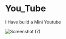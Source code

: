 # You_Tube
I Have build a Mini Youtube


![Screenshot (7)](https://github.com/vmewada01/You_Tube/assets/122343841/92aa8639-335f-453d-9a61-1dfb25360370)
